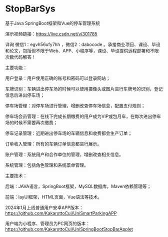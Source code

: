 # StopBarSys
基于Java SpringBoot框架和Vue的停车管理系统

演示视频链接：https://live.csdn.net/v/301785

详询 微信1：egvh56ufy7hh ，微信2：dabocode  。承接商业项目、课设、毕设和论文，包括但不限于Web、APP、小程序等，课设、毕设提供远程部署和不限次数代码解答！

主要功能：

用户登录：用户使用正确的账号和密码可以登录网站；

车牌识别：车辆进出停车场的时候可以使用摄像头或图片进行车牌号的识别，登记信息后进出停车场；

停车场管理：对停车场进行管理，增删改查停车场信息，配置支付规则；

停车场会员管理：在线下完成长期缴费的用户成为VIP或包月车，在每次进出停车场的时候不需要再次缴费；

停车记录管理：近期进出停车场的车辆信息和收费都会生产订单；

订单收入管理：所有的车辆订单信息都进行展示。

账户管理：系统用户和合作单位的管理，增删改查相关信息。

系统管理：包括角色管理和系统菜单管理。

主要技术：

后端：JAVA语言，SpringBoot框架，MySQL数据库，Maven依赖管理等；

前端：layUI框架，HTML页面，Vue语法等技术。

2024年1月上线普通用户安卓APP版本：https://github.com/KakarottoCui/UniSmartParkingAPP

用户端为小程序、管理员为PC网页的版本：https://github.com/KakarottoCui/UniSpringBootStopBarApplet
